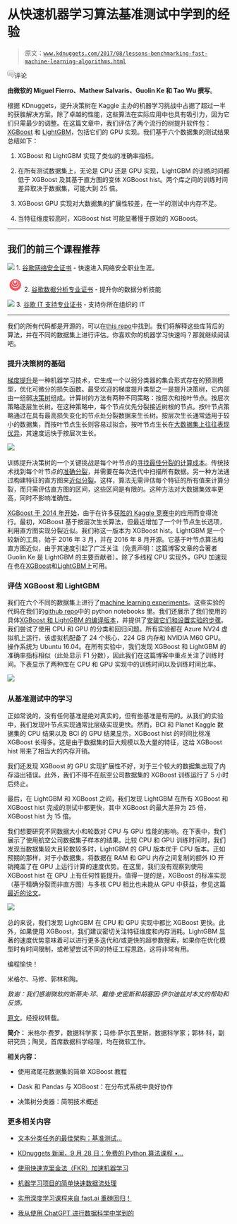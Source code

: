 # 从快速机器学习算法基准测试中学到的经验

> 原文：[`www.kdnuggets.com/2017/08/lessons-benchmarking-fast-machine-learning-algorithms.html`](https://www.kdnuggets.com/2017/08/lessons-benchmarking-fast-machine-learning-algorithms.html)

![c](img/3d9c022da2d331bb56691a9617b91b90.png)评论

**由微软的 Miguel Fierro、Mathew Salvaris、Guolin Ke 和 Tao Wu 撰写**。

根据 KDnuggets，提升决策树在 Kaggle 主办的机器学习挑战中占据了超过一半的获胜解决方案。除了卓越的性能，这些算法在实际应用中也具有吸引力，因为它们只需最少的调整。在这篇文章中，我们评估了两个流行的树提升软件包： [XGBoost](https://github.com/dmlc/xgboost) 和 [LightGBM](https://github.com/Microsoft/LightGBM)，包括它们的 GPU 实现。我们基于六个数据集的测试结果总结如下：

1.  XGBoost 和 LightGBM 实现了类似的准确率指标。

1.  在所有测试数据集上，无论是 CPU 还是 GPU 实现，LightGBM 的训练时间都低于 XGBoost 及其基于直方图的变体 XGBoost hist。两个库之间的训练时间差异取决于数据集，可能大到 25 倍。

1.  XGBoost GPU 实现对大数据集的扩展性较差，在一半的测试中内存不足。

1.  当特征维度较高时，XGBoost hist 可能显著慢于原始的 XGBoost。

* * *

## 我们的前三个课程推荐

![](img/0244c01ba9267c002ef39d4907e0b8fb.png) 1\. [谷歌网络安全证书](https://www.kdnuggets.com/google-cybersecurity) - 快速进入网络安全职业生涯。

![](img/e225c49c3c91745821c8c0368bf04711.png) 2\. [谷歌数据分析专业证书](https://www.kdnuggets.com/google-data-analytics) - 提升你的数据分析技能

![](img/0244c01ba9267c002ef39d4907e0b8fb.png) 3\. [谷歌 IT 支持专业证书](https://www.kdnuggets.com/google-itsupport) - 支持你所在组织的 IT

* * *

我们的所有代码都是开源的，可以在[this repo](https://github.com/Azure/fast_retraining/)中找到。我们将解释这些库背后的算法，并在不同的数据集上进行评估。你喜欢你的机器学习快速吗？那就继续阅读吧。

### 提升决策树的基础

[梯度提升](https://en.wikipedia.org/wiki/Gradient_boosting)是一种机器学习技术，它生成一个以弱分类器的集合形式存在的预测模型，优化可微分的损失函数。最受欢迎的梯度提升类型之一是提升决策树，它内部由一组弱[决策树](https://en.wikipedia.org/wiki/Decision_tree_learning)组成。计算树的方法有两种不同策略：按层次和按叶节点。按层次策略逐层生长树。在这种策略中，每个节点优先分裂接近树根的节点。按叶节点策略通过在具有最高损失变化的节点处分裂数据来生长树。按层次生长通常适用于较小的数据集，而按叶节点生长则容易过拟合。按叶节点生长在[大数据集上往往表现优异](http://researchcommons.waikato.ac.nz/handle/10289/2317)，其速度远快于按层次生长。

![](img/12f36bb713456993f64393f64e51e30e.png)

训练提升决策树的一个关键挑战是每个叶节点的[寻找最佳分裂的计算成本](https://arxiv.org/abs/1706.08359)。传统技术找到每个叶节点的[准确分裂](https://arxiv.org/abs/1603.02754)，并需要在每次迭代中扫描所有数据。另一种方法通过构建特征的直方图来[近似分裂](https://arxiv.org/abs/1611.01276)。这样，算法无需评估每个特征的所有值来计算分裂，而只需评估直方图的区间，这些区间是有限的。这种方法对大数据集效率更高，同时不影响准确性。

[XGBoost 于 2014 年开始](http://homes.cs.washington.edu/~tqchen/2016/03/10/story-and-lessons-behind-the-evolution-of-xgboost.html)，由于在许多[获胜的 Kaggle 竞赛中](https://github.com/dmlc/xgboost/blob/master/demo/README.md)的应用而变得流行。最初，XGBoost 基于按层次生长算法，但最近增加了一个叶节点生长选项，利用直方图实现分裂近似。我们称这一版本为 XGBoost hist。LightGBM 是一个较新的工具，始于 2016 年 3 月，并在 2016 年 8 月开源。它基于叶节点算法和直方图近似，由于其速度引起了广泛关注（免责声明：这篇博客文章的合著者 Guolin Ke 是 LightGBM 的主要贡献者）。除了多线程 CPU 实现外，GPU 加速现在也在[XGBoost](https://github.com/dmlc/xgboost/tree/master/plugin/updater_gpu)和[LightGBM](https://github.com/Microsoft/LightGBM/blob/master/docs/GPU-Tutorial.md)上可用。

### 评估 XGBoost 和 LightGBM

我们在六个不同的数据集上进行了[machine learning experiments](https://github.com/Azure/fast_retraining/)。这些实验的代码在我们的[github repo](https://github.com/Azure/fast_retraining/)中的 python notebooks 里。我们还展示了我们使用的具体[XGBoost 和 LightGBM 的编译版本](https://github.com/Azure/fast_retraining/blob/master/INSTALL.md)，并提供了[安装它们和设置实验的步骤](https://github.com/Azure/fast_retraining/blob/master/INSTALL.md)。我们尝试了使用 CPU 和 GPU 的分类和回归问题。所有实验都在 Azure NV24 虚拟机上运行，该虚拟机配备了 24 个核心、224 GB 内存和 NVIDIA M60 GPU。操作系统为 Ubuntu 16.04。在所有实验中，我们发现 XGBoost 和 LightGBM 的准确率指标相似（此处显示 F1 分数），因此我们在这篇博客中重点关注了训练时间。下表显示了两种库在 CPU 和 GPU 实现中的训练时间以及训练时间比率。

![](img/7669a13d7f013ffb9c8711007bf4bfa1.png)

### 从基准测试中的学习

正如常说的，没有任何基准是绝对真实的，但有些基准是有用的。从我们的实验中，我们发现叶节点实现通常比层级实现更快。然而，BCI 和 Planet Kaggle 数据集的 CPU 结果以及 BCI 的 GPU 结果显示，XGBoost hist 的时间比标准 XGBoost 长得多。这是由于数据集的巨大规模以及大量的特征，这给 XGBoost hist 带来了相当大的内存开销。

我们还发现 XGBoost 的 GPU 实现扩展性不好，对于三个较大的数据集出现了内存溢出错误。此外，我们不得不在航空公司数据集的 XGBoost 训练运行了 5 小时后终止。

最后，在 LightGBM 和 XGBoost 之间，我们发现 LightGBM 在所有 XGBoost 和 XGBoost hist 完成的测试中都更快，其中 XGBoost 的最大差异为 25 倍，XGBoost hist 为 15 倍。

我们想要研究不同数据大小和轮数对 CPU 与 GPU 性能的影响。在下表中，我们展示了使用航空公司数据集子样本的结果。比较 CPU 和 GPU 训练时间时，我们发现当数据集较大且轮数较多时，LightGBM 的 GPU 版本优于 CPU 版本。正如预期的那样，对于小数据集，将数据在 RAM 和 GPU 内存之间复制的额外 IO 开销掩盖了在 GPU 上运行计算的速度优势。在这里，我们没有观察到使用 XGBoost hist 在 GPU 上有任何性能提升。值得一提的是，XGBoost 的标准实现（基于精确分裂而非直方图）与多核 CPU 相比也未能从 GPU 中获益，参见这篇[最近的论文](https://arxiv.org/abs/1706.08359)。

![](img/1fed194178d3ccb9ca962b4b9dc785ba.png)

总的来说，我们发现 LightGBM 在 CPU 和 GPU 实现中都比 XGBoost 更快。此外，如果使用 XGBoost，我们建议密切关注特征维度和内存消耗。LightGBM 显著的速度优势意味着可以进行更多迭代和/或更快的超参数搜索，如果你在优化模型时有时间限制，或希望尝试不同的特征工程思路，这将非常有用。

编程愉快！

米格尔、马修、郭林和陶。

*致谢：我们感谢微软的斯蒂夫·邓、戴维·史密斯和胡塞因·伊尔迪兹对本文的帮助和反馈。*

[原文](https://blogs.technet.microsoft.com/machinelearning/2017/07/25/lessons-learned-benchmarking-fast-machine-learning-algorithms/)。经授权转载。

**简介：** 米格尔·费罗，数据科学家；马修·萨尔瓦里斯，数据科学家；郭林·科，副研究员；陶吴，首席数据科学经理，均在微软工作。

**相关内容：**

+   使用鸢尾花数据集的简单 XGBoost 教程

+   Dask 和 Pandas 与 XGBoost：在分布式系统中良好协作

+   决策树分类器：简明技术概述

### 更多相关内容

+   [文本分类任务的最佳架构：基准测试…](https://www.kdnuggets.com/2023/04/best-architecture-text-classification-task-benchmarking-options.html)

+   [KDnuggets 新闻，9 月 28 日：免费的 Python 算法课程 •…](https://www.kdnuggets.com/2022/n38.html)

+   [使用快速克里金法（FKR）加速机器学习](https://www.kdnuggets.com/2022/06/vmc-speed-machine-learning-fast-kriging.html)

+   [机器学习项目的简单快速数据流处理](https://www.kdnuggets.com/2022/11/simple-fast-data-streaming-machine-learning-projects.html)

+   [实用深度学习课程来自 fast.ai 重磅回归！](https://www.kdnuggets.com/2022/07/practical-deep-learning-fastai-2022.html)

+   [我从使用 ChatGPT 进行数据科学中学到的](https://www.kdnuggets.com/what-i-learned-from-using-chatgpt-for-data-science)
